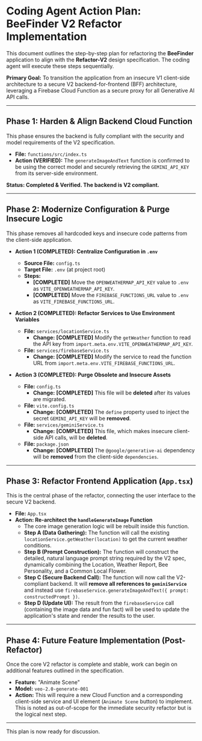 # Coding Agent Action Plan: BeeFinder V2 Refactor Implementation

This document outlines the step-by-step plan for refactoring the **BeeFinder** application to align with the **Refactor-V2** design specification. The coding agent will execute these steps sequentially.

**Primary Goal:** To transition the application from an insecure V1 client-side architecture to a secure V2 backend-for-frontend (BFF) architecture, leveraging a Firebase Cloud Function as a secure proxy for all Generative AI API calls.

---

## Phase 1: Harden & Align Backend Cloud Function

This phase ensures the backend is fully compliant with the security and model requirements of the V2 specification.

*   **File:** `functions/src/index.ts`
*   **Action (VERIFIED):** The `generateImageAndText` function is confirmed to be using the correct model and securely retrieving the `GEMINI_API_KEY` from its server-side environment.

**Status: Completed & Verified. The backend is V2 compliant.**

---

## Phase 2: Modernize Configuration & Purge Insecure Logic

This phase removes all hardcoded keys and insecure code patterns from the client-side application.

*   **Action 1 (COMPLETED): Centralize Configuration in `.env`**
    *   **Source File:** `config.ts`
    *   **Target File:** `.env` (at project root)
    *   **Steps:**
        *   **[COMPLETED]** Move the `OPENWEATHERMAP_API_KEY` value to `.env` as `VITE_OPENWEATHERMAP_API_KEY`.
        *   **[COMPLETED]** Move the `FIREBASE_FUNCTIONS_URL` value to `.env` as `VITE_FIREBASE_FUNCTIONS_URL`.

*   **Action 2 (COMPLETED): Refactor Services to Use Environment Variables**
    *   **File:** `services/locationService.ts`
        *   **Change:** **[COMPLETED]** Modify the `getWeather` function to read the API key from `import.meta.env.VITE_OPENWEATHERMAP_API_KEY`.
    *   **File:** `services/firebaseService.ts`
        *   **Change:** **[COMPLETED]** Modify the service to read the function URL from `import.meta.env.VITE_FIREBASE_FUNCTIONS_URL`.

*   **Action 3 (COMPLETED): Purge Obsolete and Insecure Assets**
    *   **File:** `config.ts`
        *   **Change:** **[COMPLETED]** This file will be **deleted** after its values are migrated.
    *   **File:** `vite.config.ts`
        *   **Change:** **[COMPLETED]** The `define` property used to inject the secret `GEMINI_API_KEY` will be **removed**.
    *   **File:** `services/geminiService.ts`
        *   **Change:** **[COMPLETED]** This file, which makes insecure client-side API calls, will be **deleted**.
    *   **File:** `package.json`
        *   **Change:** **[COMPLETED]** The `@google/generative-ai` dependency will be **removed** from the client-side `dependencies`.

---

## Phase 3: Refactor Frontend Application (`App.tsx`)

This is the central phase of the refactor, connecting the user interface to the secure V2 backend.

*   **File:** `App.tsx`
*   **Action: Re-architect the `handleGenerateImage` Function**
    *   The core image generation logic will be rebuilt inside this function.
    *   **Step A (Data Gathering):** The function will call the existing `locationService.getWeather(location)` to get the current weather conditions.
    *   **Step B (Prompt Construction):** The function will construct the detailed, natural language prompt string required by the V2 spec, dynamically combining the Location, Weather Report, Bee Personality, and a Common Local Flower.
    *   **Step C (Secure Backend Call):** The function will now call the V2-compliant backend. It will **remove all references to `geminiService`** and instead use `firebaseService.generateImageAndText({ prompt: constructedPrompt })`.
    *   **Step D (Update UI):** The result from the `firebaseService` call (containing the image data and fun fact) will be used to update the application's state and render the results to the user.

---

## Phase 4: Future Feature Implementation (Post-Refactor)

Once the core V2 refactor is complete and stable, work can begin on additional features outlined in the specification.

*   **Feature:** "Animate Scene"
*   **Model:** `veo-2.0-generate-001`
*   **Action:** This will require a new Cloud Function and a corresponding client-side service and UI element (`Animate Scene` button) to implement. This is noted as out-of-scope for the immediate security refactor but is the logical next step.

---

This plan is now ready for discussion.
